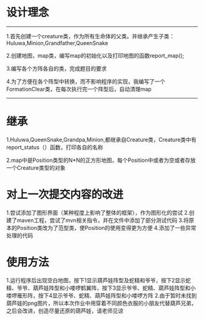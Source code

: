设计理念
====
*****
1.首先创建一个creature类，作为所有生命体的父类。并继承产生子类：Huluwa,Minion,Grandfather,QueenSnake

2.创建地图，map类，编写map的初始化以及打印地图的函数report_map();

3.编写各个方阵各自的类，完成题目的要求

4.为了方便在各个阵型中转换，而不影响程序的实现，我编写了一个FormationClear类，在每次执行完一个阵型后，自动清理map



*******

继承
====
1.Huluwa,QueenSnake,Grandpa,Minion,都继承自Creature类，Creature类中有report_status（）函数，打印各自的名称

2.map中是Position类型的N*N的正方形地图，每个Position中或者为空或者存放一个Creature类型的对象


对上一次提交内容的改进
====
1.尝试添加了图形界面（某种程度上影响了整体的框架），作为图形化的尝试
2.创建了maven工程，尝试了mvn相关指令，并在文件中添加了部分测试代码
3.将原本的Position类改为了范型类，使Position的使用变得更为方便
4.添加了一些异常处理的代码

使用方法
====
1.运行程序后出现空白地图，按下1显示葫芦娃阵型及蛇精和爷爷，按下2显示蛇精、爷爷、葫芦娃阵型和小喽啰鹤翼阵，按下3显示爷爷、蛇精、葫芦娃阵型和小喽啰雁形阵，按下4显示爷爷、蛇精、葫芦娃阵型和小喽啰方阵
2.由于暂时未找到葫芦娃的png图片，所以本次作业中用穿着不同颜色衣服的小朋友代替葫芦兄弟，之后会改进，创造尽量还原的葫芦娃，请老师见谅